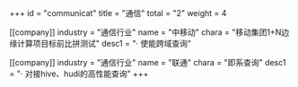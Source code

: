 +++
id = "communicat"
title = "通信"
total = "2"
weight = 4

[[company]]
industry = "通信行业"
name = "中移动"
chara = "移动集团1+N边缘计算项目标前比拼测试"
desc1 = "· 使能跨域查询"

[[company]]
industry = "通信行业"
name = "联通"
chara = "即系查询"
desc1 = "· 对接hive、hudi的高性能查询"
+++